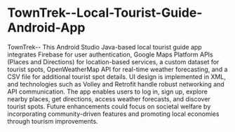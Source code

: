 # TownTrek--Local-Tourist-Guide-Android-App
TownTrek-- This Android Studio Java-based local tourist guide app integrates Firebase for user authentication, Google Maps Platform APIs (Places and Directions) for location-based services, a custom dataset for tourist spots, OpenWeatherMap API for real-time weather forecasting, and a CSV file for additional tourist spot details. UI design is implemented in XML, and technologies such as Volley and Retrofit handle robust networking and API communication. The app enables users to log in, sign up, explore nearby places, get directions, access weather forecasts, and discover tourist spots. Future enhancements could focus on societal welfare by incorporating community-driven features and promoting local economies through tourism improvements.
